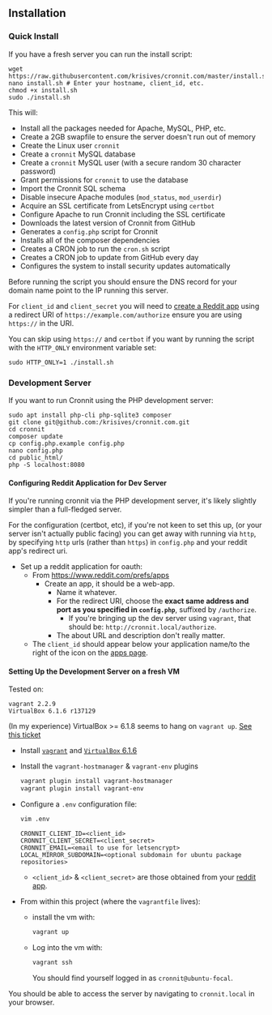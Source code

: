 ## Installation

### Quick Install

If you have a fresh server you can run the install script:

    wget https://raw.githubusercontent.com/krisives/cronnit.com/master/install.sh
    nano install.sh # Enter your hostname, client_id, etc.
    chmod +x install.sh
    sudo ./install.sh

This will:

* Install all the packages needed for Apache, MySQL, PHP, etc.
* Create a 2GB swapfile to ensure the server doesn't run out of memory
* Create the Linux user `cronnit`
* Create a `cronnit` MySQL database
* Create a `cronnit` MySQL user (with a secure random 30 character password)
* Grant permissions for `cronnit` to use the database
* Import the Cronnit SQL schema
* Disable insecure Apache modules (`mod_status`, `mod_userdir`)
* Acquire an SSL certificate from LetsEncrypt using `certbot`
* Configure Apache to run Cronnit including the SSL certificate
* Downloads the latest version of Cronnit from GitHub
* Generates a `config.php` script for Cronnit
* Installs all of the composer dependencies
* Creates a CRON job to run the `cron.sh` script
* Creates a CRON job to update from GitHub every day
* Configures the system to install security updates automatically

Before running the script you should ensure the DNS record for your domain name
point to the IP running this server.

For `client_id` and `client_secret` you will need to
[create a Reddit app](https://www.reddit.com/prefs/apps) using a redirect URI
of `https://example.com/authorize` ensure you are using `https://` in the URI.

You can skip using `https://` and `certbot` if you want by running the script
with the `HTTP_ONLY` environment variable set:

    sudo HTTP_ONLY=1 ./install.sh

### Development Server

If you want to run Cronnit using the PHP development server:

    sudo apt install php-cli php-sqlite3 composer
    git clone git@github.com:/krisives/cronnit.com.git
    cd cronnit
    composer update
    cp config.php.example config.php
    nano config.php
    cd public_html/
    php -S localhost:8080

#### Configuring Reddit Application for Dev Server

If you're running cronnit via the PHP development server, it's likely
slightly simpler than a full-fledged server.

For the configuration (certbot, etc), if you're not keen to set this up,
(or your server isn't actually public facing) you can get away with running
via `http`, by specifying `http` urls (rather than `https`) in `config.php`
and your reddit app's redirect uri.

- Set up a reddit application for oauth:
  - From https://www.reddit.com/prefs/apps 
    - Create an app, it should be a web-app. 
      - Name it whatever.
      - For the redirect URI, choose the __exact same address and port as 
        you specified in `config.php`__, suffixed by `/authorize`.
        - If you're bringing up the dev server using `vagrant`, that should be:
          `http://cronnit.local/authorize`.
      - The about URL and description don't really matter.
  - The `client_id` should appear below your application name/to the right of 
    the icon on the [apps page](https://www.reddit.com/prefs/apps).

#### Setting Up the Development Server on a fresh VM

Tested on:

```
vagrant 2.2.9
VirtualBox 6.1.6 r137129
```

(In my experience) VirtualBox >= 6.1.8 seems to hang on `vagrant up`.
[See this ticket](https://www.virtualbox.org/ticket/19642#comment:6)

- Install [`vagrant`](https://www.vagrantup.com/downloads) and
[`VirtualBox` 6.1.6](https://www.virtualbox.org/wiki/Download_Old_Builds_6_1)
- Install the `vagrant-hostmanager` & `vagrant-env` plugins
  ```bash
  vagrant plugin install vagrant-hostmanager 
  vagrant plugin install vagrant-env
  ```
- Configure a `.env` configuration file:
  ```bash
  vim .env
  ```

  ```env
  CRONNIT_CLIENT_ID=<client_id>
  CRONNIT_CLIENT_SECRET=<client_secret>
  CRONNIT_EMAIL=<email to use for letsencrypt>
  LOCAL_MIRROR_SUBDOMAIN=<optional subdomain for ubuntu package repositories>
  ```
  - `<client_id>` & `<client_secret>` are those obtained from
    your [reddit app](https://www.reddit.com/prefs/apps).
- From within this project (where the `vagrantfile` lives):
  - install the vm with:
    ```bash
    vagrant up
    ```
  - Log into the vm with:
    ```bash
    vagrant ssh
    ```
    You should find yourself logged in as `cronnit@ubuntu-focal`.

You should be able to access the server by navigating to `cronnit.local` in your browser.
